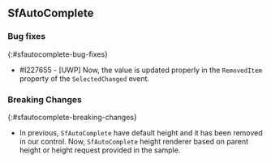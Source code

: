 ## SfAutoComplete

### Bug fixes
{:#sfautocomplete-bug-fixes}

* \#I227655 - [UWP] Now, the value is updated properly in the `RemovedItem` property of  the `SelectedChanged` event.

### Breaking Changes

{:#sfautocomplete-breaking-changes}

* In previous, `SfAutoComplete` have default height and it has been removed in our control. Now, `SfAutoComplete` height renderer based on parent height or height request provided in the sample. 